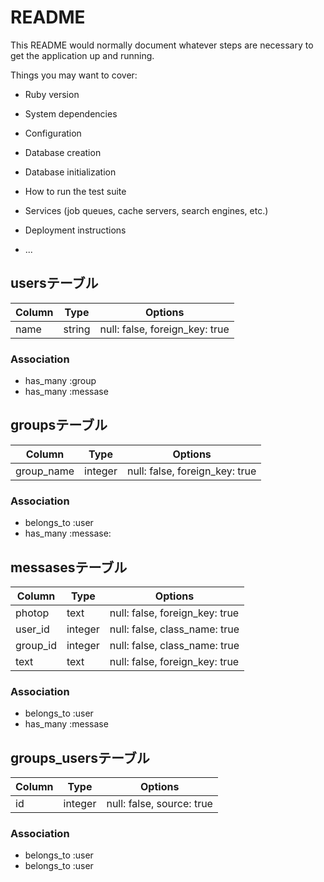 # README

This README would normally document whatever steps are necessary to get the
application up and running.

Things you may want to cover:

* Ruby version

* System dependencies

* Configuration

* Database creation

* Database initialization

* How to run the test suite

* Services (job queues, cache servers, search engines, etc.)

* Deployment instructions

* ...

## usersテーブル

|Column|Type|Options|
|------|----|-------|
|name|string|null: false, foreign_key: true|

### Association
- has_many :group
- has_many :messase


## groupsテーブル

|Column|Type|Options|
|------|----|-------|
|group_name|integer|null: false, foreign_key: true|

### Association
- belongs_to :user
- has_many :messase:


## messasesテーブル

|Column|Type|Options|
|------|----|-------|
|photop|text|null: false, foreign_key: true|
|user_id|integer|null: false, class_name: true|
|group_id|integer|null: false, class_name: true|
|text|text|null: false, foreign_key: true|

### Association
- belongs_to :user
- has_many :messase


## groups_usersテーブル

|Column|Type|Options|
|------|----|-------|
|id|integer|null: false, source: true|

### Association
- belongs_to :user
- belongs_to :user
